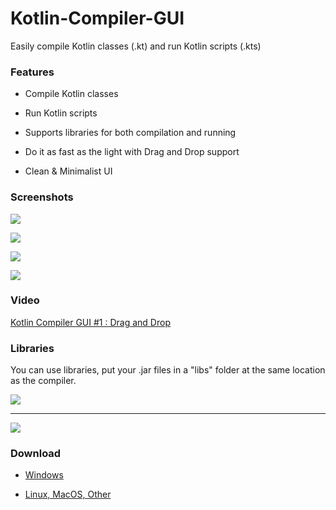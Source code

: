 # Kotlin-Compiler-GUI
Easily compile Kotlin classes (.kt) and run Kotlin scripts (.kts)

### Features

- Compile Kotlin classes

- Run Kotlin scripts

- Supports libraries for both compilation and running

- Do it as fast as the light with Drag and Drop support

- Clean & Minimalist UI

### Screenshots

![](https://i.imgur.com/419IzJ2.png)

![](https://i.imgur.com/JHbWIPl.png)

![](https://i.imgur.com/MuQifOo.png)

![](https://i.imgur.com/8hTCuCU.png)

### Video

[Kotlin Compiler GUI #1 : Drag and Drop](https://youtu.be/xgkmg9xCBew)

### Libraries

You can use libraries, put your .jar files in a "libs" folder at the same location as the compiler.

![](https://i.imgur.com/UItJsnP.png)

----

![](https://i.imgur.com/uIFRrpU.png)

### Download

- [Windows](https://github.com/RHazDev/Kotlin-Compiler-GUI/raw/master/exe/kotlin-compiler-gui-1.1.exe)

- [Linux, MacOS, Other](https://github.com/RHazDev/Kotlin-Compiler-GUI/raw/master/jar/kotlin-compiler-gui-1.1.jar)